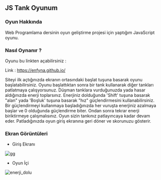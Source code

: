 ## JS Tank Oyunum

### Oyun Hakkında

Web Programlama dersinin oyun geliştirme projesi için yaptığım JavaScript oyunu.

### Nasıl Oynanır ?

Oyunu bu linkten açabilirsiniz :  

Link : https://enfyna.github.io/

Siteyi ilk açtığınızda ekranın ortasındaki başlat tuşuna basarak oyunu başlatabilirsiniz. Oyunu başlattıktan sonra bir tank kullanarak diğer tankları patlatmaya çalışyorsunuz. Düşman tanklara vurduğunuzda yada hasar aldığınızda enerji toplarsınız. Enerjiniz dolduğunda 'Shift' tuşuna basarak "alan" yada 'Boşluk' tuşuna basarak "hız" güçlendirmesini kullanabilirsiniz. Bir güçlendirmeyi kullanmaya başladığınızda her vuruşta enerjiniz azalmaya başlar ve 0 olduğunda güçlendirme biter. Ondan sonra tekrar enerji biriktirmeye çalışmalısınız. Oyun sizin tankınız patlayıncaya kadar devam eder. Patladığınızda oyun giriş ekranına geri döner ve skorunuzu gösterir. 

### Ekran Görüntüleri

- Giriş Ekranı

![gg](https://github.com/enfyna/enfyna.github.io/assets/91965312/b68c12f8-c8d7-4fee-81dc-c931e30e7ee6)

- Oyun İçi 

![enerji_dolu](https://github.com/enfyna/enfyna.github.io/assets/91965312/fe8191c0-cc74-4e23-9812-7bfc0595374a)

